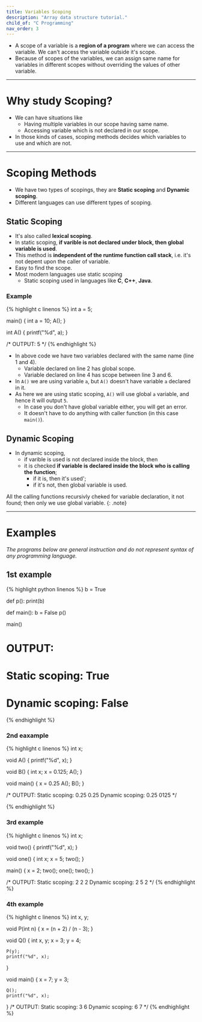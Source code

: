 ```yaml
---
title: Variables Scoping
description: "Array data structure tutorial."
child_of: "C Programming"
nav_order: 3
---
```



- A scope of a variable is a **region of a program** where we can access the variable. We can't access the variable outside it's scope. 
- Because of scopes of the variables, we can assign same name for variables in different scopes without overriding the values of other variable.

***

# Why study Scoping?

- We can have situations like
    - Having multiple variables in our scope having same name.
    - Accessing variable which is not declared in our scope.
- In those kinds of cases, scoping methods decides which variables to use and which are not.

***

# Scoping Methods

- We have two types of scopings, they are **Static scoping** and **Dynamic scoping**. 
- Different languages can use different types of scoping.

## Static Scoping

- It's also called **lexical scoping**.
- In static scoping, **if varible is not declared under block, then global variable is used**.
- This method is **independent of the runtime function call stack**, i.e. it's not depent upon the caller of variable.
- Easy to find the scope.
- Most modern languages use static scoping
    - Static scoping used in languages like **C**, **C++**, **Java**.
### Example

{% highlight c linenos %}
int a = 5;

main() {
    int a = 10;
    A();
}

int A() {
    printf("%d", a);
}

/*
OUTPUT:
5
*/
{% endhighlight %}

- In above code we have two variables declared with the same name (line 1 and 4).   
    - Variable declared on line 2 has global scope.
    - Variable declared on line 4 has scope between line 3 and 6.
- In `A()` we are using variable `a`, but `A()` doesn't have variable `a` declared in it.
- As here we are using static scoping, `A()` will use global `a` variable, and hence it will output `5`.
    - In case you don't have global variable either, you will get an error.
    - It doesn't have to do anything with caller function (in this case `main()`).

## Dynamic Scoping

- In dynamic scoping, 
    - if varible is used is not declared inside the block, then 
    - it is checked **if variable is declared inside the block who is calling the function**; 
        - if it is, then it's used'; 
        - if it's not, then global variable is used.

All the calling functions recursivly cheked for variable declaration, it not found; then only we use global variable.
{: .note}

***

# Examples

*The programs below are general instruction and do not represent syntax of any programming language.*

## 1st example

{% highlight python linenos %}
b = True

def p():
    print(b)

def main():
    b = False
    p()

main()

# OUTPUT:
# Static scoping: True
# Dynamic scoping: False
{% endhighlight %}

### 2nd eaxample

{% highlight c linenos %}
int x;

void A() {
    printf("%d", x);
}

void B() {
    int x;
    x = 0.125;
    A();
}

void main() {
    x = 0.25
    A();
    B();
}

/* 
OUTPUT:
Static scoping: 0.25 0.25
Dynamic scoping: 0.25 0125
*/

{% endhighlight %}

### 3rd example

{% highlight c linenos %}
int x;

void two() {
    printf("%d", x);
}

void one() {
    int x;
    x = 5;
    two();
}

main() {
    x = 2;
    two();
    one();
    two();
}

/*
OUTPUT:
Static scoping: 2 2 2
Dynamic scoping: 2 5 2
*/
{% endhighlight %}

### 4th example

{% highlight c linenos %}
int x, y;

void P(int n) {
    x = (n + 2) / (n - 3);
}

void Q() {
    int x, y;
    x = 3;
    y = 4;

    P(y);
    printf("%d", x);
}

void main() {
    x = 7;
    y = 3;

    Q();
    printf("%d", x);
}
/*
OUTPUT:
Static scoping: 3 6
Dynamic scoping: 6 7
*/
{% endhighlight %}